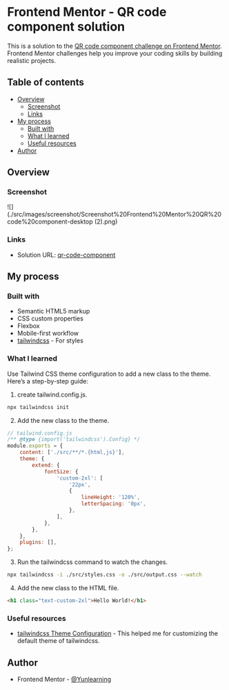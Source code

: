# Frontend Mentor - QR code component solution

This is a solution to the [QR code component challenge on Frontend Mentor](https://www.frontendmentor.io/challenges/qr-code-component-iux_sIO_H). Frontend Mentor challenges help you improve your coding skills by building realistic projects.

## Table of contents

-   [Overview](#overview)
    -   [Screenshot](#screenshot)
    -   [Links](#links)
-   [My process](#my-process)
    -   [Built with](#built-with)
    -   [What I learned](#what-i-learned)
    -   [Useful resources](#useful-resources)
-   [Author](#author)

## Overview

### Screenshot

![](./src/images/screenshot/Screenshot%20Frontend%20Mentor%20QR%20code%20component-desktop (2).png)

### Links

-   Solution URL: [qr-code-component](https://fm-qr-code-component-beta-eight.vercel.app/)
<!-- -   Live Site URL: [Add live site URL here](https://your-live-site-url.com) -->

## My process

### Built with

-   Semantic HTML5 markup
-   CSS custom properties
-   Flexbox
-   Mobile-first workflow
-   [tailwindcss](https://tailwindcss.com/) - For styles

### What I learned

Use Tailwind CSS theme configuration to add a new class to the theme.
Here’s a step-by-step guide:

1. create tailwind.config.js.

```bash
npx tailwindcss init
```

2. Add the new class to the theme.

```js
// tailwind.config.js
/** @type {import('tailwindcss').Config} */
module.exports = {
    content: ['./src/**/*.{html,js}'],
    theme: {
        extend: {
            fontSize: {
                'custom-2xl': [
                    '22px',
                    {
                        lineHeight: '120%',
                        letterSpacing: '0px',
                    },
                ],
            },
        },
    },
    plugins: [],
};
```

3. Run the tailwindcss command to watch the changes.

```bash
npx tailwindcss -i ./src/styles.css -o ./src/output.css --watch
```

4. Add the new class to the HTML file.

```html
<h1 class="text-custom-2xl">Hello World!</h1>
```

### Useful resources

-   [tailwindcss Theme Configuration](https://tailwindcss.com/docs/theme#customizing-the-default-theme) - This helped me for customizing the default theme of tailwindcss.

## Author

-   Frontend Mentor - [@Yunlearning](https://www.frontendmentor.io/profile/Yunlearning)
